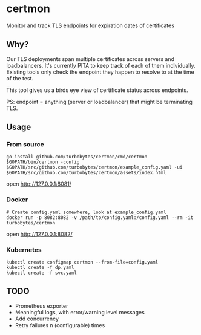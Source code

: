 # certmon
Monitor and track TLS endpoints for expiration dates of certificates

## Why?

Our TLS deployments span multiple certificates across servers and loadbalancers. It's currently PITA to keep track of each of them individually. Existing tools only check the endpoint they happen to resolve to at the time of the test.

This tool gives us a birds eye view of certificate status across endpoints.

PS: endpoint = anything (server or loadbalancer) that might be terminating TLS.

## Usage

### From source

```
go install github.com/turbobytes/certmon/cmd/certmon
$GOPATH/bin/certmon -config $GOPATH/src/github.com/turbobytes/certmon/example_config.yaml -ui $GOPATH/src/github.com/turbobytes/certmon/assets/index.html
```

open http://127.0.0.1:8081/

### Docker

```
# Create config.yaml somewhere, look at example_config.yaml
docker run -p 8082:8082 -v /path/to/config.yaml:/config.yaml --rm -it turbobytes/certmon
```

open http://127.0.0.1:8082/

### Kubernetes

```
kubectl create configmap certmon --from-file=config.yaml
kubectl create -f dp.yaml
kubectl create -f svc.yaml
```

## TODO

- Prometheus exporter
- Meaningful logs, with error/warning level messages
- Add concurrency
- Retry failures n (configurable) times
